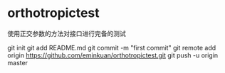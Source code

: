 # orthotropictest
使用正交参数的方法对接口进行完备的测试

git init
git add README.md
git commit -m "first commit"
git remote add origin https://github.com/eminkuan/orthotropictest.git
git push -u origin master
